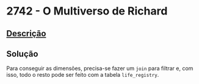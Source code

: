 # 2742 - O Multiverso de Richard

## [Descrição](https://www.beecrowd.com.br/judge/pt/problems/view/2742)

## Solução

Para conseguir as dimensões, precisa-se fazer um `join` para filtrar e, com isso, todo o resto pode ser feito com a tabela `life_registry`.